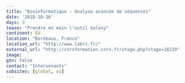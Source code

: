 ```yaml
---
title: "Bioinformatique - Analyse avancée de séquences"
date: '2018-10-16'
days: 3
tease: "Prendre en main l'outil Galaxy"
continent: EU
location: "Bordeaux, France"
location_url: "http://www.labri.fr/"
external_url: "http://cnrsformation.cnrs.fr/stage.php?stage=18239"
image: 
gtn: false
contact: "Intervenants"
subsites: [global, us]
---
```

